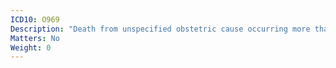 ```yaml
---
ICD10: O969
Description: "Death from unspecified obstetric cause occurring more than 42 days but less than one year after delivery"
Matters: No
Weight: 0
---
```


